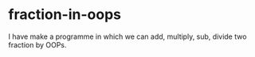 # fraction-in-oops
I have make a programme in which we can add, multiply, sub, divide two fraction by OOPs.
